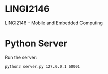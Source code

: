 # LINGI2146
LINGI2146 - Mobile and Embedded Computing

# Python Server
Run the server:
```
python3 server.py 127.0.0.1 60001
```
